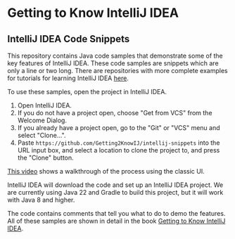 # Getting to Know IntelliJ IDEA
## IntelliJ IDEA Code Snippets

This repository contains Java code samples that demonstrate some of the key features of IntelliJ IDEA. These code samples are snippets which are only a line or two long. There are repositories with more complete examples for tutorials for learning IntelliJ IDEA [here](https://github.com/getting2KnowIJ/).

To use these samples, open the project in IntelliJ IDEA.

1. Open IntelliJ IDEA.
2. If you do not have a project open, choose "Get from VCS" from the Welcome Dialog.
4. If you already have a project open, go to the "Git" or "VCS" menu and select "Clone...".
3. Paste `https://github.com/Getting2KnowIJ/intellij-snippets` into the URL input box, and select a location to clone the project to, and press the "Clone" button.

[This video](https://youtu.be/aBVOAnygcZw) shows a walkthrough of the process using the classic UI.

IntelliJ IDEA will download the code and set up an IntelliJ IDEA project. We are currently using Java 22 and Gradle to build this project, but it will work with Java 8 and higher. 

The code contains comments that tell you what to do to demo the features. All of these samples are shown in detail in the book [Getting to Know IntelliJ IDEA](https://www.amazon.com/Getting-Know-IntelliJ-IDEA-Professional/dp/B0CRGX26QK/).